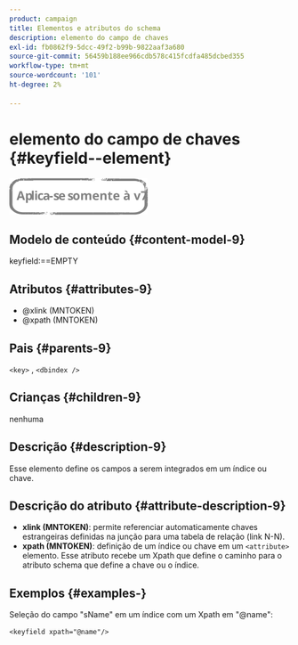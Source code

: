 ```yaml
---
product: campaign
title: Elementos e atributos do schema
description: elemento do campo de chaves
exl-id: fb0862f9-5dcc-49f2-b99b-9822aaf3a680
source-git-commit: 56459b188ee966cdb578c415fcdfa485dcbed355
workflow-type: tm+mt
source-wordcount: '101'
ht-degree: 2%

---
```


# elemento do campo de chaves {#keyfield--element}

![](../../../assets/v7-only.svg)

## Modelo de conteúdo {#content-model-9}

keyfield:==EMPTY

## Atributos {#attributes-9}

* @xlink (MNTOKEN)
* @xpath (MNTOKEN)

## Pais {#parents-9}

`<key>`  ,  `<dbindex />`

## Crianças {#children-9}

nenhuma

## Descrição {#description-9}

Esse elemento define os campos a serem integrados em um índice ou chave.

## Descrição do atributo {#attribute-description-9}

* **xlink (MNTOKEN)**: permite referenciar automaticamente chaves estrangeiras definidas na junção para uma tabela de relação (link N-N).
* **xpath (MNTOKEN)**: definição de um índice ou chave em um `<attribute>`  elemento. Esse atributo recebe um Xpath que define o caminho para o atributo schema que define a chave ou o índice.

## Exemplos {#examples-}

Seleção do campo &quot;sName&quot; em um índice com um Xpath em &quot;@name&quot;:

```
<keyfield xpath="@name"/>
```
